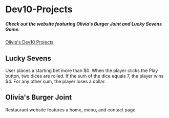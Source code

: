# Dev10-Projects

<h5>Check out the website featuring Olivia's Burger Joint and Lucky Sevens Game.</h5>
<a href="https://oliviakali.github.io/Dev10-Projects/">Olivia's Dev10 Projects</a>

## Lucky Sevens

User places a starting bet more than $0. When the player clicks the Play button, two dices are rolled. If the sum of the dice equals 7, the player wins $4. For any other sum, the player loses a dollar. 


## Olivia's Burger Joint

Restaurant website features a home, menu, and contact page.